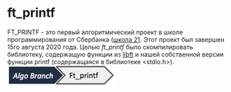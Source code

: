 # ft_printf

FT_PRINTF - это первый алгоритмический проект в школе программирования от Сбербанка ([школа 21](https://21-school.ru/).
Этот проект был завершен 15го августа 2020 года. Целью *ft_printf* было скомпилировать библиотеку, содержащую функции из [libft](https://github.com/eldaroid/libft-fgracefo) и нашей собственной версии функции printf (содержащаяся в библиотеке <stdio.h>). 
![alt text](https://github.com/eldaroid/pictures/blob/master/printf_algo.png)

